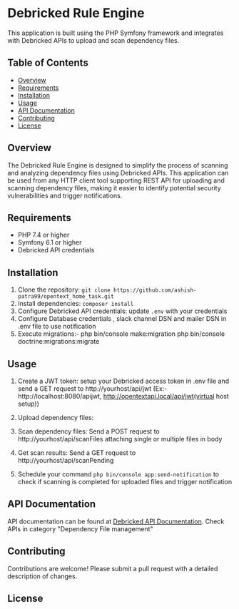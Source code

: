 
# Debricked Rule Engine

This application is built using the PHP Symfony framework and integrates with Debricked APIs to upload and scan dependency files.

## Table of Contents

* [Overview](#overview)
* [Requirements](#requirements)
* [Installation](#installation)
* [Usage](#usage)
* [API Documentation](#api-documentation)
* [Contributing](#contributing)
* [License](#license)

## Overview

The Debricked Rule Engine is designed to simplify the process of scanning and analyzing dependency files using Debricked APIs. This application can be used from any HTTP client tool supporting REST API for uploading and scanning dependency files, making it easier to identify potential security vulnerabilities and trigger notifications.

## Requirements

* PHP 7.4 or higher
* Symfony 6.1 or higher
* Debricked API credentials

## Installation

1. Clone the repository: `git clone https://github.com/ashish-patra99/opentext_home_task.git`
2. Install dependencies: `composer install`
3. Configure Debricked API credentials: update `.env` with your credentials
4. Configure Database credentials , slack channel DSN and mailer DSN in .env file to use notification
5. Execute migrations:- 
    php bin/console make:migration 
    php bin/console doctrine:migrations:migrate 

## Usage

1. Create a JWT token: setup your Debricked access token in .env file and send a GET request to http://yourhost/api/jwt (Ex:-http://localhost:8080/apijwt, http://opentextapi.local/api/jwt(virtual host setup))

1. Upload dependency files:
2. Scan dependency files: Send a POST request to http://yourhost/api/scanFiles attaching single or multiple files in body
3. Get scan results: Send a GET request to http://yourhost/api/scanPending
4. Schedule your command  `php bin/console app:send-notification` to check if scanning is completed for uploaded files and trigger notification 

## API Documentation

API documentation can be found at [Debricked API Documentation](https://debricked.com/api/doc/open). Check APIs in category "Dependency File management"

## Contributing

Contributions are welcome! Please submit a pull request with a detailed description of changes.

## License
